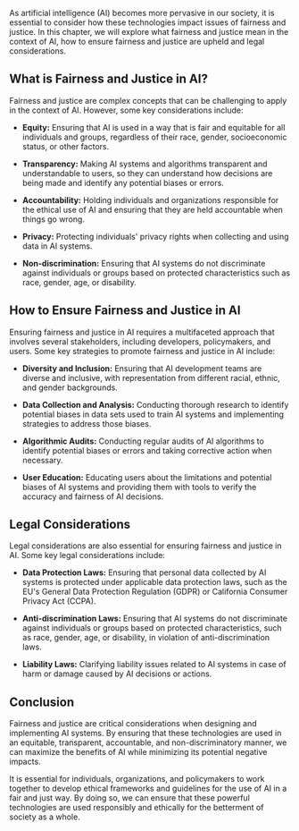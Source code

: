 

As artificial intelligence (AI) becomes more pervasive in our society, it is essential to consider how these technologies impact issues of fairness and justice. In this chapter, we will explore what fairness and justice mean in the context of AI, how to ensure fairness and justice are upheld and legal considerations.

What is Fairness and Justice in AI?
-----------------------------------

Fairness and justice are complex concepts that can be challenging to apply in the context of AI. However, some key considerations include:

* **Equity:** Ensuring that AI is used in a way that is fair and equitable for all individuals and groups, regardless of their race, gender, socioeconomic status, or other factors.

* **Transparency:** Making AI systems and algorithms transparent and understandable to users, so they can understand how decisions are being made and identify any potential biases or errors.

* **Accountability:** Holding individuals and organizations responsible for the ethical use of AI and ensuring that they are held accountable when things go wrong.

* **Privacy:** Protecting individuals' privacy rights when collecting and using data in AI systems.

* **Non-discrimination:** Ensuring that AI systems do not discriminate against individuals or groups based on protected characteristics such as race, gender, age, or disability.

How to Ensure Fairness and Justice in AI
----------------------------------------

Ensuring fairness and justice in AI requires a multifaceted approach that involves several stakeholders, including developers, policymakers, and users. Some key strategies to promote fairness and justice in AI include:

* **Diversity and Inclusion:** Ensuring that AI development teams are diverse and inclusive, with representation from different racial, ethnic, and gender backgrounds.

* **Data Collection and Analysis:** Conducting thorough research to identify potential biases in data sets used to train AI systems and implementing strategies to address those biases.

* **Algorithmic Audits:** Conducting regular audits of AI algorithms to identify potential biases or errors and taking corrective action when necessary.

* **User Education:** Educating users about the limitations and potential biases of AI systems and providing them with tools to verify the accuracy and fairness of AI decisions.

Legal Considerations
--------------------

Legal considerations are also essential for ensuring fairness and justice in AI. Some key legal considerations include:

* **Data Protection Laws:** Ensuring that personal data collected by AI systems is protected under applicable data protection laws, such as the EU's General Data Protection Regulation (GDPR) or California Consumer Privacy Act (CCPA).

* **Anti-discrimination Laws:** Ensuring that AI systems do not discriminate against individuals or groups based on protected characteristics, such as race, gender, age, or disability, in violation of anti-discrimination laws.

* **Liability Laws:** Clarifying liability issues related to AI systems in case of harm or damage caused by AI decisions or actions.

Conclusion
----------

Fairness and justice are critical considerations when designing and implementing AI systems. By ensuring that these technologies are used in an equitable, transparent, accountable, and non-discriminatory manner, we can maximize the benefits of AI while minimizing its potential negative impacts.

It is essential for individuals, organizations, and policymakers to work together to develop ethical frameworks and guidelines for the use of AI in a fair and just way. By doing so, we can ensure that these powerful technologies are used responsibly and ethically for the betterment of society as a whole.
